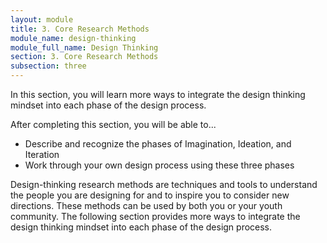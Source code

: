 ```yaml
---
layout: module
title: 3. Core Research Methods
module_name: design-thinking
module_full_name: Design Thinking
section: 3. Core Research Methods
subsection: three
---
```


In this section, you will learn more ways to integrate the design thinking mindset into each phase of the design process.

<div class="objectives">
	<p>After completing this section, you will be able to...</p>
<ul>
  <li>Describe and recognize the phases of Imagination, Ideation, and Iteration</li>
  <li>Work through your own design process using these three phases</li>
</ul>
</div>

Design-thinking research methods are techniques and tools to understand the people you are designing for and to inspire you to consider new directions. These methods can be used by both you or your youth community. The following section provides more ways to integrate the design thinking mindset into each phase of the design process. 
